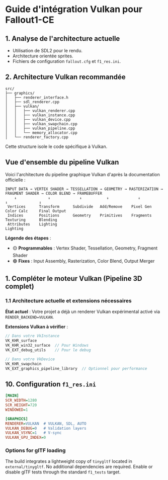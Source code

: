 # Guide d'intégration Vulkan pour Fallout1-CE

## 1. Analyse de l'architecture actuelle
- Utilisation de SDL2 pour le rendu.
- Architecture orientée sprites.
- Fichiers de configuration `fallout.cfg` et `f1_res.ini`.

## 2. Architecture Vulkan recommandée
```
src/
├── graphics/
│   ├── renderer_interface.h
│   ├── sdl_renderer.cpp
│   ├── vulkan/
│   │   ├── vulkan_renderer.cpp
│   │   ├── vulkan_instance.cpp
│   │   ├── vulkan_device.cpp
│   │   ├── vulkan_swapchain.cpp
│   │   ├── vulkan_pipeline.cpp
│   │   └── memory_allocator.cpp
│   └── renderer_factory.cpp
```
Cette structure isole le code spécifique à Vulkan.

## Vue d'ensemble du pipeline Vulkan

Voici l'architecture du pipeline graphique Vulkan d'après la documentation officielle :

```
INPUT DATA → VERTEX SHADER → TESSELLATION → GEOMETRY → RASTERIZATION → FRAGMENT SHADER → COLOR BLEND → FRAMEBUFFER
    ↓              ↓             ↓           ↓             ↓              ↓              ↓
 Vertices      Transform      Subdivide   Add/Remove    Pixel Gen     Color Calc     Final Output
 Indices       Positions      Geometry    Primitives    Fragments     Texturing      Blending
 Attributes    Lighting                                               Lighting
```

**Légende des étapes** :
- 🟡 **Programmables** : Vertex Shader, Tessellation, Geometry, Fragment Shader
- 🟢 **Fixes** : Input Assembly, Rasterization, Color Blend, Output Merger

## 1. Compléter le moteur Vulkan (Pipeline 3D complet)

### 1.1 Architecture actuelle et extensions nécessaires

**État actuel** : Votre projet a déjà un renderer Vulkan expérimental activé via `RENDER_BACKEND=VULKAN`.

**Extensions Vulkan à vérifier** :
```c
// Dans votre VkInstance
VK_KHR_surface
VK_KHR_win32_surface  // Pour Windows
VK_EXT_debug_utils    // Pour le debug

// Dans votre VkDevice  
VK_KHR_swapchain
VK_EXT_graphics_pipeline_library  // Optionnel pour performance
```

## 10. Configuration `f1_res.ini`
```ini
[MAIN]
SCR_WIDTH=1280
SCR_HEIGHT=720
WINDOWED=1

[GRAPHICS]
RENDERER=VULKAN  # VULKAN, SDL, AUTO
VULKAN_DEBUG=0   # Validation layers
VULKAN_VSYNC=1   # V-sync
VULKAN_GPU_INDEX=0
```

### Options for glTF loading

The build integrates a lightweight copy of `tinygltf` located in `external/tinygltf`.
No additional dependencies are required. Enable or disable glTF tests through the
standard `f1_tests` target.
